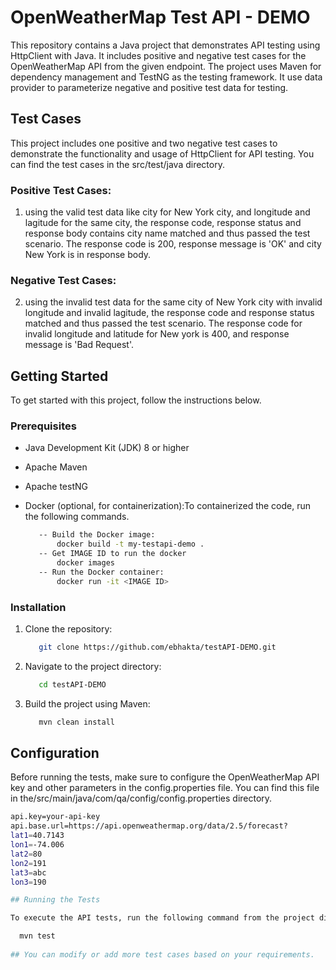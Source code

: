 # OpenWeatherMap Test API - DEMO

This repository contains a Java project that demonstrates API testing using HttpClient with Java. It includes positive and negative test cases for the OpenWeatherMap API from the given endpoint. The project uses Maven for dependency management and TestNG as the testing framework. It use data provider to parameterize negative and positive test data for testing.

## Test Cases
This project includes one positive and two negative test cases to demonstrate the functionality and usage of HttpClient for API testing. You can find the test cases in the src/test/java directory.

### Positive Test Cases: 
1. using the valid test data like city for New York city, and longitude and lagitude for the same city, the response code, response status and response body contains city name matched and thus passed the test scenario. The response code is 200, response message is 'OK' and city New York is in response body.

### Negative Test Cases:
2. using the invalid test data for the same city of New York city with invalid longitude and invalid lagitude, the response code and response status matched and thus passed the test scenario. The response code for invalid longitude and latitude for New york is 400, and response message is 'Bad Request'.

## Getting Started

To get started with this project, follow the instructions below.

### Prerequisites

- Java Development Kit (JDK) 8 or higher
- Apache Maven
- Apache testNG
- Docker (optional, for containerization):To containerized the code, run the following commands. 

   ```bash
      -- Build the Docker image:    
          docker build -t my-testapi-demo .
      -- Get IMAGE ID to run the docker
          docker images 
      -- Run the Docker container:
          docker run -it <IMAGE ID>

### Installation

1. Clone the repository:

   ```bash
      git clone https://github.com/ebhakta/testAPI-DEMO.git
   
2. Navigate to the project directory:

   ```bash
      cd testAPI-DEMO
   
3. Build the project using Maven: 

   ```bash
      mvn clean install

## Configuration

Before running the tests, make sure to configure the OpenWeatherMap API key and other parameters in the
config.properties file. You can find this file in the/src/main/java/com/qa/config/config.properties directory. 

 ```bash
api.key=your-api-key
api.base.url=https://api.openweathermap.org/data/2.5/forecast?
lat1=40.7143
lon1=-74.006
lat2=80
lon2=191
lat3=abc
lon3=190

## Running the Tests
 
To execute the API tests, run the following command from the project directory:

   mvn test
      
## You can modify or add more test cases based on your requirements.
